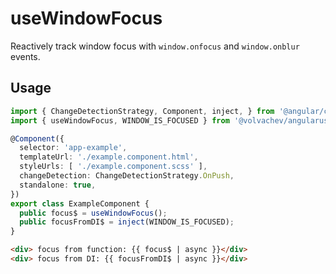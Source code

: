 # useWindowFocus

Reactively track window focus with `window.onfocus` and `window.onblur` events.

## Usage

```ts
import { ChangeDetectionStrategy, Component, inject, } from '@angular/core';
import { useWindowFocus, WINDOW_IS_FOCUSED } from '@volvachev/angularuse';

@Component({
  selector: 'app-example',
  templateUrl: './example.component.html',
  styleUrls: [ './example.component.scss' ],
  changeDetection: ChangeDetectionStrategy.OnPush,
  standalone: true,
})
export class ExampleComponent {
  public focus$ = useWindowFocus();
  public focusFromDI$ = inject(WINDOW_IS_FOCUSED);
}
```

```html
<div> focus from function: {{ focus$ | async }}</div>
<div> focus from DI: {{ focusFromDI$ | async }}</div>
```